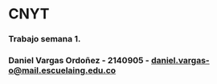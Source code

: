 # CNYT
### Trabajo semana 1.
### Daniel Vargas Ordoñez - 2140905 - daniel.vargas-o@mail.escuelaing.edu.co
